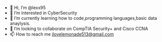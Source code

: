 - 👋 Hi, I’m @lexx95
- 👀 I’m interested in CyberSecurity
- 🌱 I’m currently learning how to code,programming languages,basic data anaylysis.
- 💞️ I’m looking to collaborate on CompTIA Security+ and Cisco CCNA
- 📫 How to reach me ilovelemonade513@gmail.com

<!---
lexx95/lexx95 is a ✨ special ✨ repository because its `README.md` (this file) appears on your GitHub profile.
You can click the Preview link to take a look at your changes.
--->
